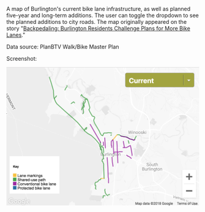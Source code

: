 A map of Burlington's current bike lane infrastructure, as well as planned five-year and long-term additions. The user can toggle the dropdown to see the planned additions to city roads. The map originally appeared on the story "[Backpedaling: Burlington Residents Challenge Plans for More Bike Lanes](https://www.sevendaysvt.com/vermont/backpedaling-burlington-residents-challenge-plans-for-more-bike-lanes/Content?oid=7104508)."

Data source: PlanBTV Walk/Bike Master Plan

Screenshot:

![bikemap](screenshot.png)
